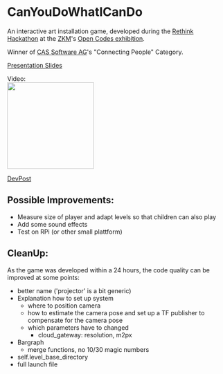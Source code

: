 # CanYouDoWhatICanDo

An interactive art installation game, developed during the [Rethink Hackathon](https://opencodes.io/) at the [ZKM](http://zkm.de/)'s [Open Codes exhibition](https://open-codes.zkm.de/de).

Winner of [CAS Software AG](cas.de)'s "Connecting People" Category.

[Presentation Slides](https://drive.google.com/open?id=1Tq7nP9zQ-TWXXa1uI2v78fpqDe-K0ahpxvQa5XXzbug)

Video:  
<a href="https://www.facebook.com/CASSoftware/videos/2330503683642273/
"><img height=200 src="https://i.imgur.com/Gg3GbN9.png"></a>

[DevPost](https://devpost.com/software/canyoudowhaticando)



## Possible Improvements:
- Measure size of player and adapt levels so that children can also play
- Add some sound effects
- Test on RPi (or other small plattform)


## CleanUp:
As the game was developed within a 24 hours, the code quality can be improved at some points:

- better name ('projector' is a bit generic)
- Explanation how to set up system
    - where to position camera
    - how to estimate the camera pose and set up a TF publisher to compensate for the camera pose
    - which parameters have to changed
        - cloud_gateway: resolution, m2px
- Bargraph
    - merge functions, no 10/30 magic numbers
- self.level_base_directory 
- full launch file

